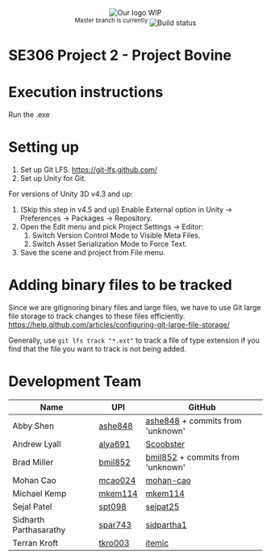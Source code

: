 <div align="center">
<a href="https://github.com/mohan-cao/306P2"><img style="display:inline-block;" src="./bmlogo.png" alt="Our logo WIP"></a>
<br>
<sup>Master branch is currently </sup><a href="https://travis-ci.com/mohan-cao/revilo"><img style="display:inline-block;" src="https://travis-ci.com/mohan-cao/306P2.svg?token=geujzTyWrzPD96doTGqK&branch=master" alt="Build status"></a>
</div>

# SE306 Project 2 - Project Bovine

# Execution instructions
Run the .exe

# Setting up
1. Set up Git LFS. https://git-lfs.github.com/
2. Set up Unity for Git. 


For versions of Unity 3D v4.3 and up:

1. (Skip this step in v4.5 and up) Enable External option in Unity → Preferences → Packages → Repository.
2. Open the Edit menu and pick Project Settings → Editor:
    1. Switch Version Control Mode to Visible Meta Files.
    2. Switch Asset Serialization Mode to Force Text.
3. Save the scene and project from File menu.

# Adding binary files to be tracked
Since we are gitignoring binary files and large files, we have to use Git large file storage to track changes to these files efficiently.
https://help.github.com/articles/configuring-git-large-file-storage/

Generally, use `git lfs track "*.ext"` to track a file of type extension if you find that the file you want to track is not being added.

# Development Team

| Name         | UPI     | GitHub    |
| ------------ | ------- | --------- |
| Abby Shen    | [ashe848](mailto:ashe848@aucklanduni.ac.nz) | [ashe848](http://www.github.com/ashe848) + commits from 'unknown' |
| Andrew Lyall    | [alya691](mailto:alya691@aucklanduni.ac.nz) | [Scoobster](http://www.github.com/Scoobster) |
| Brad Miller    | [bmil852](mailto:bmil852@aucklanduni.ac.nz) | [bmil852](http://www.github.com/bmil852) + commits from 'unknown' |
| Mohan Cao    | [mcao024](mailto:mcao024@aucklanduni.ac.nz) | [mohan-cao](http://www.github.com/mohan-cao) |
| Michael Kemp | [mkem114](mailto:mkem114@aucklanduni.ac.nz) | [mkem114](http://www.github.com/mkem114)   |
| Sejal Patel    | [spt098](mailto:spt098@aucklanduni.ac.nz) | [sejpat25](http://www.github.com/sejpat25) |
| Sidharth Parthasarathy   | [spar743](mailto:spar743@aucklanduni.ac.nz) | [sidpartha1](http://www.github.com/sidpartha1) |
| Terran Kroft | [tkro003](mailto:tkro003@aucklanduni.ac.nz) | [itemic](http://www.github.com/itemic)    |
